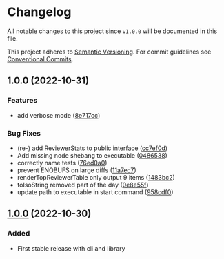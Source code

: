 # Changelog

All notable changes to this project since `v1.0.0` will be documented in this
file.

This project adheres to [Semantic
Versioning](https://semver.org/spec/v2.0.0.html). For commit guidelines see
[Conventional Commits](https://www.conventionalcommits.org/en/v1.0.0/).

## 1.0.0 (2022-10-31)


### Features

* add verbose mode ([8e717cc](https://github.com/ccntrq/git-suggest-reviewer/commit/8e717cc5bb338a2cbcbacfaf5a37852a7cddad4c))


### Bug Fixes

* (re-) add ReviewerStats to public interface ([cc7ef0d](https://github.com/ccntrq/git-suggest-reviewer/commit/cc7ef0d9773bd85fe8a67bb39bacfb14ed3e5a02))
* Add missing node shebang to executable ([0486538](https://github.com/ccntrq/git-suggest-reviewer/commit/048653877fb8c2e7df98c216e016204295fa46f2))
* correctly name tests ([76ed0a0](https://github.com/ccntrq/git-suggest-reviewer/commit/76ed0a02c9d86293df80fdff56eacf9b81e6cf4f))
* prevent ENOBUFS on large diffs ([11a7ec7](https://github.com/ccntrq/git-suggest-reviewer/commit/11a7ec7c23db8eb041bca9ee469c875594c40951))
* renderTopReviewerTable only output 9 items ([1483bc2](https://github.com/ccntrq/git-suggest-reviewer/commit/1483bc240a6e7c6bde0ef299fa93cc414196ce2d))
* toIsoString removed part of the day ([0e8e55f](https://github.com/ccntrq/git-suggest-reviewer/commit/0e8e55fe23d98605aa078cc32f1a33cf6a5cae47))
* update path to executable in start command ([958cdf0](https://github.com/ccntrq/git-suggest-reviewer/commit/958cdf03cd5b05d9559dedd773fcda79e7e94502))

## [1.0.0](https://github.com/ccntrq/git-suggest-reviewer/compare/v1.0.0...c0e2210667d588d10804905db51752ee12d149a4) (2022-10-30)

### Added 

- First stable release with cli and library
